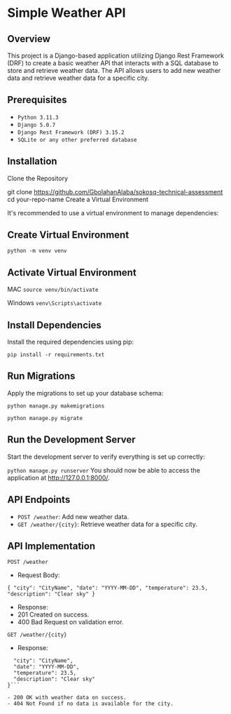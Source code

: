 
# **Simple Weather API**

## **Overview**

This project is a Django-based application utilizing Django Rest Framework (DRF) to create a basic weather API that interacts with a SQL database to store and retrieve weather data. The API allows users to add new weather data and retrieve weather data for a specific city.

## **Prerequisites**

- `Python 3.11.3`
- `Django 5.0.7`
- `Django Rest Framework (DRF) 3.15.2`
- `SQLite or any other preferred database`


## **Installation**
Clone the Repository


git clone https://github.com/GbolahanAlaba/sokosq-technical-assessment
cd your-repo-name
Create a Virtual Environment

It's recommended to use a virtual environment to manage dependencies:

## **Create Virtual Environment**


`python -m venv venv`

## **Activate Virtual Environment**

MAC `source venv/bin/activate`

Windows `venv\Scripts\activate`

## **Install Dependencies**

Install the required dependencies using pip:

`pip install -r requirements.txt`


## **Run Migrations**

Apply the migrations to set up your database schema:

`python manage.py makemigrations`

`python manage.py migrate`


## **Run the Development Server**
Start the development server to verify everything is set up correctly:

`python manage.py runserver`
You should now be able to access the application at http://127.0.0.1:8000/.

## **API Endpoints**

- `POST /weather`: Add new weather data.
- `GET /weather/{city}`: Retrieve weather data for a specific city.

## **API Implementation**

`POST /weather`

- Request Body:

`{
  "city": "CityName",
  "date": "YYYY-MM-DD",
  "temperature": 23.5,
  "description": "Clear sky"
}`

- Response:
- 201 Created on success.
- 400 Bad Request on validation error.

`GET /weather/{city}`

- Response:

```{
  "city": "CityName",
  "date": "YYYY-MM-DD",
  "temperature": 23.5,
  "description": "Clear sky"
}```

- 200 OK with weather data on success.
- 404 Not Found if no data is available for the city.